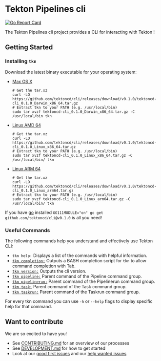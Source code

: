 # Tekton Pipelines cli

[![Go Report Card](https://goreportcard.com/badge/tektoncd/cli)](https://goreportcard.com/report/tektoncd/cli)

The Tekton Pipelines cli project provides a CLI for interacting with
Tekton !

## Getting Started

### Installing `tkn`

Download the latest binary executable for your operating system:

* [Max OS X](https://github.com/tektoncd/cli/releases/download/v0.1.0/tektoncd-cli_0.1.0_Darwin_x86_64.tar.gz)

  ```shell
  # Get the tar.xz
  curl -LO https://github.com/tektoncd/cli/releases/download/v0.1.0/tektoncd-cli_0.1.0_Darwin_x86_64.tar.gz
  # Extract tkn to your PATH (e.g. /usr/local/bin)
  sudo tar xvzf tektoncd-cli_0.1.0_Darwin_x86_64.tar.gz -C /usr/local/bin tkn
  ```
  
* [Linux AMD 64](https://github.com/tektoncd/cli/releases/download/v0.1.0/tektoncd-cli_0.1.0_Linux_x86_64.tar.gz)
  
  ```shell
  # Get the tar.xz
  curl -LO https://github.com/tektoncd/cli/releases/download/v0.1.0/tektoncd-cli_0.1.0_Linux_x86_64.tar.gz
  # Extract tkn to your PATH (e.g. /usr/local/bin)
  sudo tar xvzf tektoncd-cli_0.1.0_Linux_x86_64.tar.gz -C /usr/local/bin/ tkn
  ```
  
* [Linux ARM 64](https://github.com/tektoncd/cli/releases/download/v0.1.0/tektoncd-cli_0.1.0_Linux_arm64.tar.gz)
  
  ```shell
  # Get the tar.xz
  curl -LO https://github.com/tektoncd/cli/releases/download/v0.1.0/tektoncd-cli_0.1.0_Linux_arm64.tar.gz
  # Extract tkn to your PATH (e.g. /usr/local/bin)
  sudo tar xvzf tektoncd-cli_0.1.0_Linux_arm64.tar.gz -C /usr/local/bin/ tkn
  ```

If you have [go](https://golang.org/) installed `GO111MODULE="on" go get github.com/tektoncd/cli@v0.1.0` is all you need!

### Useful Commands

The following commands help you understand and effectively use Tekton CLI:

 * `tkn help:` Displays a list of the commands with helpful information.
 * [`tkn completion:`](docs/cmd/tkn_completion.md) Outputs a BASH completion script for `tkn` to allow command completion with Tab.
 * [`tkn version:`](docs/cmd/tkn_version.md) Outputs the cli version.
 * [`tkn pipeline:`](docs/cmd/tkn_pipeline.md) Parent command of the Pipeline command group.
 * [`tkn pipelinerun:`](docs/cmd/tkn_pipelinerun.md) Parent command of the Pipelinerun command group.
 * [`tkn task:`](docs/cmd/tkn_task.md) Parent command of the Task command group.
 * [`tkn taskrun:`](docs/cmd/tkn_taskrun.md) Parent command of the Taskrun command group.

For every tkn command you can use `-h` or `--help` flags to display specific help for that command.



## Want to contribute

We are so excited to have you!

- See [CONTRIBUTING.md](CONTRIBUTING.md) for an overview of our processes
- See [DEVELOPMENT.md](DEVELOPMENT.md) for how to get started
- Look at our
  [good first issues](https://github.com/tektoncd/cli/issues?q=is%3Aissue+is%3Aopen+label%3A%22good+first+issue%22)
  and our
  [help wanted issues](https://github.com/tektoncd/cli/issues?q=is%3Aissue+is%3Aopen+label%3A%22help+wanted%22)
